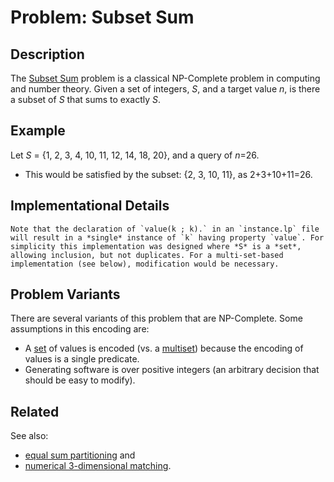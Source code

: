 # Problem: Subset Sum

## Description
The [Subset Sum](https://en.wikipedia.org/wiki/Subset_sum_problem) problem is a classical NP-Complete problem in computing and number theory. Given a set of integers, *S*, and a target value *n*, is there a subset of *S* that sums to exactly *S*.

## Example
Let *S* = {1, 2, 3, 4, 10, 11, 12, 14, 18, 20}, and a query of *n*=26.
* This would be satisfied by the subset: {2, 3, 10, 11}, as 2+3+10+11=26.

## Implementational Details
	Note that the declaration of `value(k ; k).` in an `instance.lp` file will result in a *single* instance of `k` having property `value`. For simplicity this implementation was designed where *S* is a *set*, allowing inclusion, but not duplicates. For a multi-set-based implementation (see below), modification would be necessary.

## Problem Variants
There are several variants of this problem that are NP-Complete. Some assumptions in this encoding are:
* A [set](https://en.wikipedia.org/wiki/Set_(mathematics)) of values is encoded (vs. a [multiset](https://en.wikipedia.org/wiki/Multiset)) because the encoding of values is a single predicate.
* Generating software is over positive integers (an arbitrary decision that should be easy to modify).

## Related
See also:
* [equal sum partitioning](https://github.com/joshuaguerin/Answer-Set-Programming-Algorithms/tree/master/Numerical-3-Dimensional-Matching) and
* [numerical 3-dimensional matching](https://github.com/joshuaguerin/Answer-Set-Programming-Algorithms/tree/master/Numerical-3-Dimensional-Matching).
